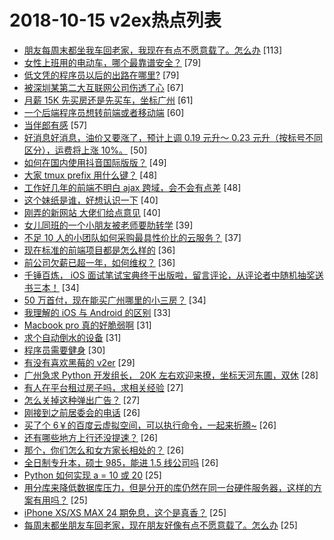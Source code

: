 # 2018-10-15 v2ex热点列表

+ [朋友每周末都坐我车回老家，我现在有点不愿意载了。怎么办](https://www.v2ex.com/t/497639#reply113) [113]
+ [女性上班用的电动车，哪个最靠谱安全？](https://www.v2ex.com/t/497667#reply79) [79]
+ [低文凭的程序员以后的出路在哪里?](https://www.v2ex.com/t/497725#reply79) [79]
+ [被深圳某第二大互联网公司伤透了心](https://www.v2ex.com/t/497781#reply67) [67]
+ [月薪 15K 先买房还是先买车，坐标广州](https://www.v2ex.com/t/497765#reply61) [61]
+ [一个后端程序员想转前端或者移动端](https://www.v2ex.com/t/497678#reply60) [60]
+ [当伴郎有感](https://www.v2ex.com/t/497701#reply57) [57]
+ [好消息好消息，油价又要涨了，预计上调 0.19 元升～ 0.23 元升（按标号不同区分），运费将上涨 10%。](https://www.v2ex.com/t/497702#reply50) [50]
+ [如何在国内使用抖音国际版版？](https://www.v2ex.com/t/497620#reply49) [49]
+ [大家 tmux prefix 用什么键？](https://www.v2ex.com/t/497728#reply48) [48]
+ [工作好几年的前端不明白 ajax 跨域，会不会有点差](https://www.v2ex.com/t/497823#reply48) [48]
+ [这个妹纸是谁，好想认识一下](https://www.v2ex.com/t/497696#reply40) [40]
+ [刚弄的新网站 大佬们给点意见](https://www.v2ex.com/t/497710#reply40) [40]
+ [女儿同班的一个小朋友被老师要肋转学](https://www.v2ex.com/t/497677#reply39) [39]
+ [不足 10 人的小团队如何采购最具性价比的云服务？](https://www.v2ex.com/t/497638#reply37) [37]
+ [现在标准的前端项目都是怎么样的](https://www.v2ex.com/t/497694#reply36) [36]
+ [前公司欠薪已超一年，如何维权？](https://www.v2ex.com/t/497797#reply36) [36]
+ [千锤百炼， iOS 面试笔试宝典终于出版啦，留言评论，从评论者中随机抽奖送书三本！](https://www.v2ex.com/t/497760#reply34) [34]
+ [50 万首付，现在能买广州哪里的小三房？](https://www.v2ex.com/t/497631#reply34) [34]
+ [我理解的 iOS 与 Android 的区别](https://www.v2ex.com/t/497894#reply33) [33]
+ [Macbook pro 真的好脆弱啊](https://www.v2ex.com/t/497724#reply31) [31]
+ [求个自动倒水的设备](https://www.v2ex.com/t/497785#reply31) [31]
+ [程序员需要健身](https://www.v2ex.com/t/497660#reply30) [30]
+ [有没有喜欢黑莓的 v2er](https://www.v2ex.com/t/497796#reply29) [29]
+ [广州急求 Python 开发组长， 20K 左右欢迎来撩，坐标天河东圃，双休](https://www.v2ex.com/t/497709#reply28) [28]
+ [有人在平台租过房子吗，求相关经验](https://www.v2ex.com/t/497735#reply27) [27]
+ [怎么关掉这种弹出广告？](https://www.v2ex.com/t/497802#reply27) [27]
+ [刚接到之前居委会的电话](https://www.v2ex.com/t/497680#reply26) [26]
+ [买了个 6￥的百度云虚拟空间，可以执行命令，一起来折腾~](https://www.v2ex.com/t/497726#reply26) [26]
+ [还有哪些地方上行还没提速？](https://www.v2ex.com/t/497759#reply26) [26]
+ [那个，你们怎么和女方家长相处的？](https://www.v2ex.com/t/497764#reply26) [26]
+ [全日制专升本，硕士 985，能进 1.5 线公司吗](https://www.v2ex.com/t/497811#reply26) [26]
+ [Python 如何实现 a = 10 或 20](https://www.v2ex.com/t/497815#reply25) [25]
+ [用分库来降低数据库压力，但是分开的库仍然在同一台硬件服务器，这样的方案有用吗？](https://www.v2ex.com/t/497640#reply25) [25]
+ [iPhone XS/XS MAX 24 期免息，这个是真香？](https://www.v2ex.com/t/497643#reply25) [25]
+ [每周末都坐朋友车回老家，现在朋友好像有点不愿意载了。怎么办](https://www.v2ex.com/t/497644#reply25) [25]
